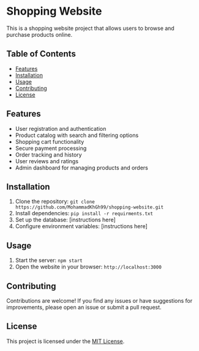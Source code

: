 # Shopping Website

This is a shopping website project that allows users to browse and purchase products online.

## Table of Contents

- [Features](#features)
- [Installation](#installation)
- [Usage](#usage)
- [Contributing](#contributing)
- [License](#license)

## Features

- User registration and authentication
- Product catalog with search and filtering options
- Shopping cart functionality
- Secure payment processing
- Order tracking and history
- User reviews and ratings
- Admin dashboard for managing products and orders

## Installation

1. Clone the repository: `git clone https://github.com/MohammadKhGh99/shopping-website.git`
2. Install dependencies: `pip install -r requirments.txt`
3. Set up the database: [instructions here]
4. Configure environment variables: [instructions here]

## Usage

1. Start the server: `npm start`
2. Open the website in your browser: `http://localhost:3000`

## Contributing

Contributions are welcome! If you find any issues or have suggestions for improvements, please open an issue or submit a pull request.

## License

This project is licensed under the [MIT License](LICENSE).